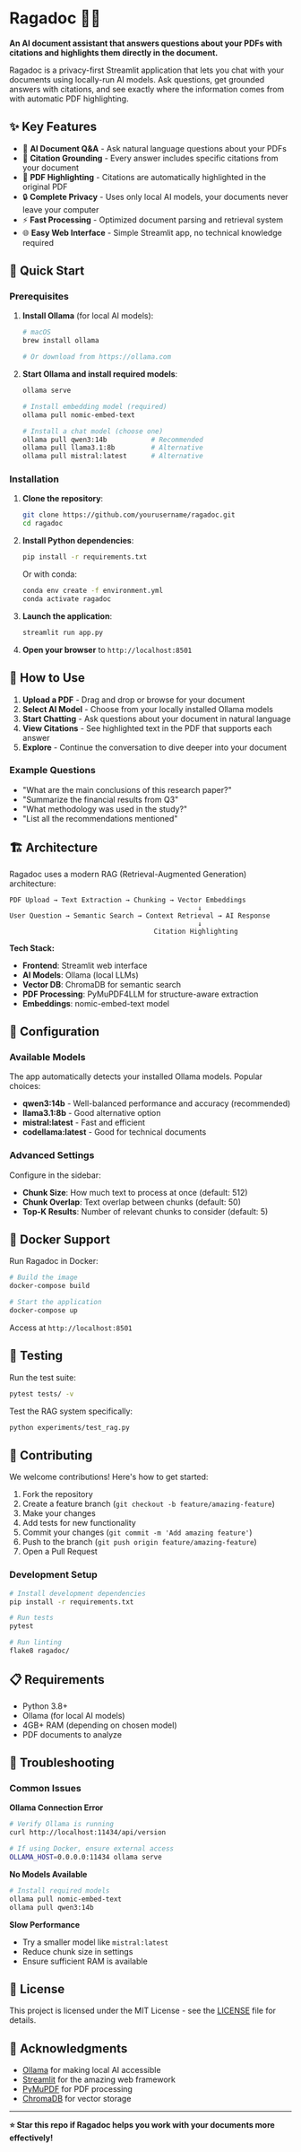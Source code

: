 # Ragadoc 🤖📄

**An AI document assistant that answers questions about your PDFs with citations and highlights them directly in the document.**

Ragadoc is a privacy-first Streamlit application that lets you chat with your documents using locally-run AI models. Ask questions, get grounded answers with citations, and see exactly where the information comes from with automatic PDF highlighting.

## ✨ Key Features

- 🤖 **AI Document Q&A** - Ask natural language questions about your PDFs
- 📍 **Citation Grounding** - Every answer includes specific citations from your document
- 🎯 **PDF Highlighting** - Citations are automatically highlighted in the original PDF
- 🔒 **Complete Privacy** - Uses only local AI models, your documents never leave your computer
- ⚡ **Fast Processing** - Optimized document parsing and retrieval system
- 🌐 **Easy Web Interface** - Simple Streamlit app, no technical knowledge required

## 🚀 Quick Start

### Prerequisites

1. **Install Ollama** (for local AI models):
   ```bash
   # macOS
   brew install ollama
   
   # Or download from https://ollama.com
   ```

2. **Start Ollama and install required models**:
   ```bash
   ollama serve
   
   # Install embedding model (required)
   ollama pull nomic-embed-text
   
   # Install a chat model (choose one)
   ollama pull qwen3:14b           # Recommended
   ollama pull llama3.1:8b         # Alternative
   ollama pull mistral:latest      # Alternative
   ```

### Installation

1. **Clone the repository**:
   ```bash
   git clone https://github.com/yourusername/ragadoc.git
   cd ragadoc
   ```

2. **Install Python dependencies**:
   ```bash
   pip install -r requirements.txt
   ```
   
   Or with conda:
   ```bash
   conda env create -f environment.yml
   conda activate ragadoc
   ```

3. **Launch the application**:
   ```bash
   streamlit run app.py
   ```

4. **Open your browser** to `http://localhost:8501`

## 📖 How to Use

1. **Upload a PDF** - Drag and drop or browse for your document
2. **Select AI Model** - Choose from your locally installed Ollama models
3. **Start Chatting** - Ask questions about your document in natural language
4. **View Citations** - See highlighted text in the PDF that supports each answer
5. **Explore** - Continue the conversation to dive deeper into your document

### Example Questions

- "What are the main conclusions of this research paper?"
- "Summarize the financial results from Q3"
- "What methodology was used in the study?"
- "List all the recommendations mentioned"

## 🏗️ Architecture

Ragadoc uses a modern RAG (Retrieval-Augmented Generation) architecture:

```
PDF Upload → Text Extraction → Chunking → Vector Embeddings
                                               ↓
User Question → Semantic Search → Context Retrieval → AI Response
                                               ↓
                                    Citation Highlighting
```

**Tech Stack:**
- **Frontend**: Streamlit web interface
- **AI Models**: Ollama (local LLMs)
- **Vector DB**: ChromaDB for semantic search
- **PDF Processing**: PyMuPDF4LLM for structure-aware extraction
- **Embeddings**: nomic-embed-text model

## 🔧 Configuration

### Available Models

The app automatically detects your installed Ollama models. Popular choices:

- **qwen3:14b** - Well-balanced performance and accuracy (recommended)
- **llama3.1:8b** - Good alternative option
- **mistral:latest** - Fast and efficient
- **codellama:latest** - Good for technical documents

### Advanced Settings

Configure in the sidebar:
- **Chunk Size**: How much text to process at once (default: 512)
- **Chunk Overlap**: Text overlap between chunks (default: 50)
- **Top-K Results**: Number of relevant chunks to consider (default: 5)

## 🐳 Docker Support

Run Ragadoc in Docker:

```bash
# Build the image
docker-compose build

# Start the application
docker-compose up
```

Access at `http://localhost:8501`

## 🧪 Testing

Run the test suite:

```bash
pytest tests/ -v
```

Test the RAG system specifically:

```bash
python experiments/test_rag.py
```

## 🤝 Contributing

We welcome contributions! Here's how to get started:

1. Fork the repository
2. Create a feature branch (`git checkout -b feature/amazing-feature`)
3. Make your changes
4. Add tests for new functionality
5. Commit your changes (`git commit -m 'Add amazing feature'`)
6. Push to the branch (`git push origin feature/amazing-feature`)
7. Open a Pull Request

### Development Setup

```bash
# Install development dependencies
pip install -r requirements.txt

# Run tests
pytest

# Run linting
flake8 ragadoc/
```

## 📋 Requirements

- Python 3.8+
- Ollama (for local AI models)
- 4GB+ RAM (depending on chosen model)
- PDF documents to analyze

## 🐛 Troubleshooting

### Common Issues

**Ollama Connection Error**
```bash
# Verify Ollama is running
curl http://localhost:11434/api/version

# If using Docker, ensure external access
OLLAMA_HOST=0.0.0.0:11434 ollama serve
```

**No Models Available**
```bash
# Install required models
ollama pull nomic-embed-text
ollama pull qwen3:14b
```

**Slow Performance**
- Try a smaller model like `mistral:latest`
- Reduce chunk size in settings
- Ensure sufficient RAM is available

## 📄 License

This project is licensed under the MIT License - see the [LICENSE](LICENSE) file for details.

## 🙏 Acknowledgments

- [Ollama](https://ollama.com) for making local AI accessible
- [Streamlit](https://streamlit.io) for the amazing web framework
- [PyMuPDF](https://pymupdf.readthedocs.io/) for PDF processing
- [ChromaDB](https://www.trychroma.com/) for vector storage

---

**⭐ Star this repo if Ragadoc helps you work with your documents more effectively!**